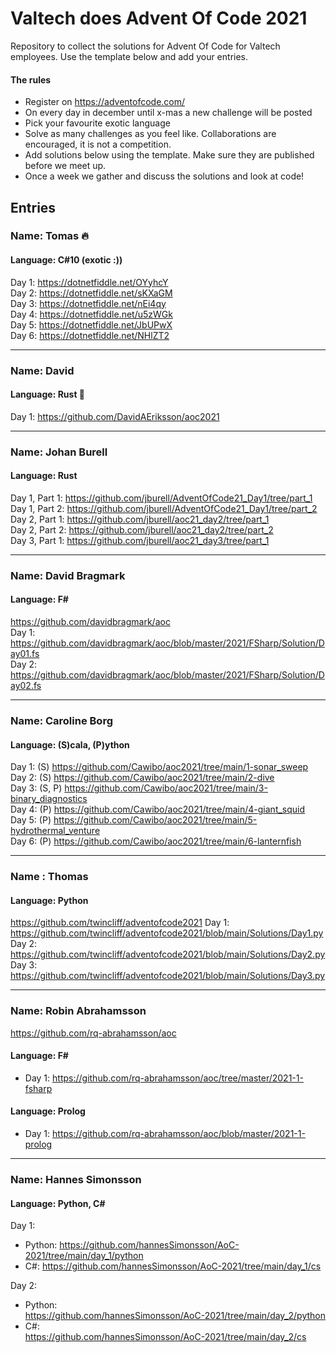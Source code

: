 # Valtech does Advent Of Code 2021
Repository to collect the solutions for Advent Of Code for Valtech employees. Use the template below and add your entries.

#### The rules
* Register on https://adventofcode.com/
* On every day in december until x-mas a new challenge will be posted
* Pick your favourite exotic language
* Solve as many challenges as you feel like. Collaborations are encouraged, it is not a competition.
* Add solutions below using the template. Make sure they are published before we meet up.
* Once a week we gather and discuss the solutions and look at code!

## Entries
### Name: Tomas 🔥
#### Language: C#10 (exotic :))
Day 1: https://dotnetfiddle.net/OYyhcY  
Day 2: https://dotnetfiddle.net/sKXaGM  
Day 3: https://dotnetfiddle.net/nEi4qy  
Day 4: https://dotnetfiddle.net/u5zWGk  
Day 5: https://dotnetfiddle.net/JbUPwX  
Day 6: https://dotnetfiddle.net/NHlZT2  

---
### Name: David
#### Language: Rust 😬
Day 1: https://github.com/DavidAEriksson/aoc2021

---
### Name: Johan Burell
#### Language: Rust  
Day 1, Part 1: https://github.com/jburell/AdventOfCode21_Day1/tree/part_1  
Day 1, Part 2: https://github.com/jburell/AdventOfCode21_Day1/tree/part_2  
Day 2, Part 1: https://github.com/jburell/aoc21_day2/tree/part_1  
Day 2, Part 2: https://github.com/jburell/aoc21_day2/tree/part_2  
Day 3, Part 1: https://github.com/jburell/aoc21_day3/tree/part_1  

---
### Name: David Bragmark
#### Language: F#
https://github.com/davidbragmark/aoc  
Day 1: https://github.com/davidbragmark/aoc/blob/master/2021/FSharp/Solution/Day01.fs  
Day 2: https://github.com/davidbragmark/aoc/blob/master/2021/FSharp/Solution/Day02.fs  

---
### Name: Caroline Borg
#### Language: (S)cala, (P)ython
Day 1: (S) https://github.com/Cawibo/aoc2021/tree/main/1-sonar_sweep  
Day 2: (S) https://github.com/Cawibo/aoc2021/tree/main/2-dive  
Day 3: (S, P) https://github.com/Cawibo/aoc2021/tree/main/3-binary_diagnostics  
Day 4: (P) https://github.com/Cawibo/aoc2021/tree/main/4-giant_squid  
Day 5: (P) https://github.com/Cawibo/aoc2021/tree/main/5-hydrothermal_venture  
Day 6: (P) https://github.com/Cawibo/aoc2021/tree/main/6-lanternfish  


---
### Name : Thomas
#### Language: Python
https://github.com/twincliff/adventofcode2021
Day 1: https://github.com/twincliff/adventofcode2021/blob/main/Solutions/Day1.py
Day 2: https://github.com/twincliff/adventofcode2021/blob/main/Solutions/Day2.py
Day 3: https://github.com/twincliff/adventofcode2021/blob/main/Solutions/Day3.py

---
### Name: Robin Abrahamsson
https://github.com/rq-abrahamsson/aoc
#### Language: F#
* Day 1: https://github.com/rq-abrahamsson/aoc/tree/master/2021-1-fsharp
#### Language: Prolog
* Day 1: https://github.com/rq-abrahamsson/aoc/blob/master/2021-1-prolog

---
### Name: Hannes Simonsson
#### Language: Python, C#
Day 1:
- Python: https://github.com/hannesSimonsson/AoC-2021/tree/main/day_1/python
- C#: https://github.com/hannesSimonsson/AoC-2021/tree/main/day_1/cs  

Day 2:
- Python:  
https://github.com/hannesSimonsson/AoC-2021/tree/main/day_2/python
- C#:  
https://github.com/hannesSimonsson/AoC-2021/tree/main/day_2/cs 
